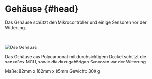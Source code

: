# Gehäuse {#head}

<div class="description">Das Gehäuse schützt den Mikrocontroller und einige Sensoren vor der Witterung.</div>
<div class="line">
    <br>
    <br>
</div>

![Das Gehäuse](../../../../pictures/box%2002%20top.png)

Das Gehäuse aus Polycarbonat mit durchsichtigem Deckel schützt die senseBox MCU, sowie die dazugehörigen Sensoren vor der Witterung. 

Maße: 82mm x 162mm x 85mm
Gewicht: 300 g
